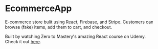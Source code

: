 # EcommerceApp

E-commerce store bulit using React, Firebase, and Stripe. Customers can browse (fake) items, add them to cart, and checkout.

Built by watching Zero to Mastery's amazing React course on Udemy. Check it out [here](https://www.udemy.com/share/101Wf43@oI_NE4QLBa6WAOaCVDRdsNXjjKUOJSJbhTZg4sdiSXpxmqDW4dOL_wlrYdOtelJXjw==/).
